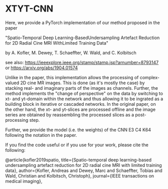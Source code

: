 # XTYT-CNN

Here, we provide a PyTorch implementation of our method proposed in the paper

"Spatio-Temporal Deep Learning-BasedUndersampling Artefact Reduction for 2D Radial Cine MRI WithLimited Training Data"

by A. Kofler, M. Dewey, T. Schaeffter, W. Wald, and C. Kolbitsch

see also: https://ieeexplore.ieee.org/stamp/stamp.jsp?arnumber=8793147 or https://arxiv.org/abs/1904.01574

Unlike in the paper, this implementation allows the processing of complex-valued 2D cine MR images. This is done (as it's mostly the case) by stacking real- and imaginary parts of the images as channels. Further, the method implements the "change of perspective" on the data by switching to xt- and yt-domain within the network and thus allowing it to be ingrated as a building block in iterative or cascaded networks. In the original paper, on the other hand, the xt- and yt-slices are processed offline and the image series are obtained by reassembling the processed slices as a post-processing step.

Further, we provide the model (i.e. the weights) of the CNN E3 C4 K64 following the notation in the paper.

If you find the code useful or if you use for your work, please cite the following:

@article{kofler2019spatio, title={Spatio-temporal deep learning-based undersampling artefact reduction for 2D radial cine MRI with limited training data}, author={Kofler, Andreas and Dewey, Marc and Schaeffter, Tobias and Wald, Christian and Kolbitsch, Christoph}, journal={IEEE transactions on medical imaging},
